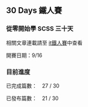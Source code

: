 ## 30 Days 鐵人賽

### 從零開始學 SCSS 三十天

相關文章連載請至 [it鐵人賽](https://ithelp.ithome.com.tw/users/20140741/ironman/4248)中查看

開賽日期：9/16

### 目前進度

已完成篇數：　27 / 30

已發布篇數：　21 / 30
